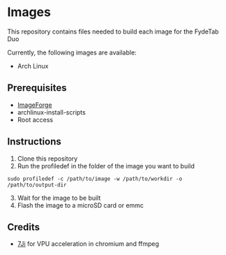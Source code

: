 # Images

This repository contains files needed to build each image for the FydeTab Duo

Currently, the following images are available:

- Arch Linux

## Prerequisites

- [ImageForge](https://github.com/Linux-for-Fydetab-Duo/imageforge)
- archlinux-install-scripts
- Root access

## Instructions

1. Clone this repository
2. Run the profiledef in the folder of the image you want to build
```
sudo profiledef -c /path/to/image -w /path/to/workdir -o /path/to/output-dir
```
3. Wait for the image to be built
4. Flash the image to a microSD card or emmc

## Credits 

- [7Ji](https://github.com/7Ji/archrepo) for VPU acceleration in chromium and ffmpeg
